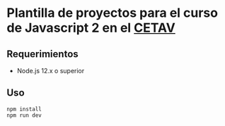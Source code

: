 # Plantilla de proyectos para el curso de Javascript 2 en el [CETAV](http://parquelalibertad.org/cetav/)

## Requerimientos

* Node.js 12.x o superior

## Uso

```
npm install
npm run dev
```

